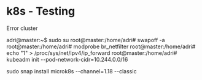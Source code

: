 # k8s - Testing

Error cluster

adri@master:~$ sudo su
root@master:/home/adri# swapoff -a
root@master:/home/adri# modprobe br_netfilter
root@master:/home/adri# echo "1" > /proc/sys/net/ipv4/ip_forward
root@master:/home/adri# kubeadm init --pod-network-cidr=10.244.0.0/16

sudo snap install microk8s --channel=1.18 --classic
